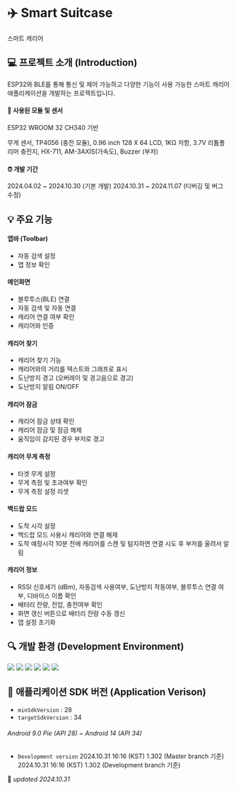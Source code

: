 # ✈️  Smart Suitcase
스마트 캐리어

## 💻 프로젝트 소개 (Introduction)
ESP32와 BLE를 통해 통신 및 제어 가능하고 다양한 기능이 사용 가능한 스마트 캐리어 애플리케이션을 개발하는 프로젝트입니다.

#### 🧷 사용된 모듈 및 센서
ESP32 WROOM 32 CH340 기반

무게 센서, TP4056 (충전 모듈), 0.96 inch 128 X 64 LCD, 1KΩ 저항, 3.7V 리튬폴리머 충전지, HX-711, AM-3AXIS(가속도), Buzzer (부저)

#### ⏰ 개발 기간
2024.04.02 ~ 2024.10.30 (기본 개발)
2024.10.31 ~ 2024.11.07 (디버깅 및 버그 수정)

## 💡 주요 기능
#### 앱바 (Toolbar)
- 자동 검색 설정
- 앱 정보 확인
#### 메인화면
- 블루투스(BLE) 연결
- 자동 검색 및 자동 연결
- 캐리어 연결 여부 확인
- 캐리어와 인증
#### 캐리어 찾기
- 캐리어 찾기 기능
- 캐리어와의 거리를 텍스트와 그래프로 표시
- 도난방지 경고 (오버레이 및 경고음으로 경고)
- 도난방지 알림 ON/OFF
#### 캐리어 잠금
- 캐리어 잠금 상태 확인
- 캐리어 잠금 및 잠금 해제
- 움직임이 감지된 경우 부저로 경고
#### 캐리어 무게 측정
- 타겟 무게 설정
- 무게 측정 및 초과여부 확인
- 무게 측정 설정 리셋
#### 백드랍 모드
- 도착 시각 설정
- 백드랍 모드 사용시 캐리어와 연결 해제
- 도착 예정시각 10분 전에 캐리어를 스캔 및 탐지하면 연결 시도 후 부저를 울려서 알림
#### 캐리어 정보 
- RSSI 신호세기 (dBm), 자동검색 사용여부, 도난방지 작동여부, 블루투스 연결 여부, 디바이스 이름 확인
- 배터리 잔량, 전압, 충전여부 확인
- 화면 갱신 버튼으로 배터리 잔량 수동 갱신
- 앱 설정 초기화

## 🔍 개발 환경  (Development Environment)
<img src="https://img.shields.io/badge/Android Studio%20-3DDC84?style=flat&logo=Android&logoColor=white"/>  <img src="https://img.shields.io/badge/Arduino%20-00878F?style=flat&logo=Arduino&logoColor=white"/>  <img src="https://img.shields.io/badge/C %20-A8B9CC?style=flat&logo=C&logoColor=white"/> <img src="https://img.shields.io/badge/Java %20-007396?style=flat&logo=Java&logoColor=white"/> <img src="https://img.shields.io/badge/Git %20-F05032?style=flat&logo=Git&logoColor=white"/> <img src="https://img.shields.io/badge/Github %20-181717?style=flat&logo=Github&logoColor=white"/>

## 📲 애플리케이션 SDK 버전 (Application Verison)
- `minSdkVersion` : 28
- `targetSdkVersion` : 34

###### *Android 9.0 Pie (API 28) ~ Android 14 (API 34)* 

- `Development version`
2024.10.31 16:16 (KST) 1.302 (Master branch 기준)
2024.10.31 16:16 (KST) 1.302 (Development branch 기준)

📌 *updated 2024.10.31*
